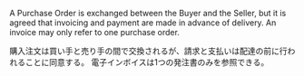 A Purchase Order is exchanged between the Buyer and the Seller, but it is agreed that invoicing and payment are made in advance of delivery. An invoice may only refer to one purchase order.  

購入注文は買い手と売り手の間で交換されるが、請求と支払いは配達の前に行われることに同意する。 電子インボイスは1つの発注書のみを参照できる。

